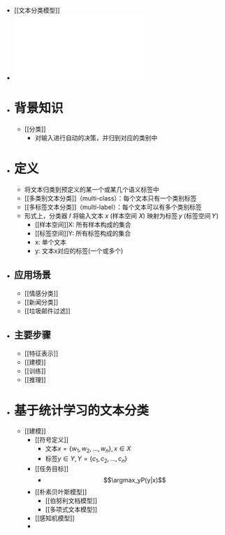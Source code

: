 - [[文本分类模型]]
- ![Lecture6-文本分类-part1.pdf](../assets/Lecture6-文本分类-part1_1679883309763_0.pdf)
- # 背景知识
	- [[分类]]
		- 对输入进行自动的决策，并归到对应的类别中
- # 定义
	- 将文本归类到预定义的某一个或某几个语义标签中
	- [[多类别文本分类]]（multi-class）：每个文本只有一个类别标签
	- [[多标签文本分类]]（multi-label）：每个文本可以有多个类别标签
	- 形式上，分类器 𝑓 将输入文本 𝑥 (样本空间 𝑋) 映射为标签 𝑦 (标签空间 𝑌)
		- [[样本空间]]X: 所有样本构成的集合
		- [[标签空间]]Y: 所有标签构成的集合
		- x: 单个文本
		- y: 文本x对应的标签(一个或多个)
- ## 应用场景
	- [[情感分类]]
	- [[新闻分类]]
	- [[垃圾邮件过滤]]
- ## 主要步骤
	- [[特征表示]]
	- [[建模]]
	- [[训练]]
	- [[推理]]
- # 基于统计学习的文本分类
	- [[建模]]
		- [[符号定义]]
			- 文本$x=\{w_1,w_2,...,w_n\}, x\in X$
			- 标签$y\in Y, Y=\{c_1,c_2,...,c_n\}$
		- [[任务目标]]
			- $$\argmax_yP(y|x)$$
		- [[朴素贝叶斯模型]]
			- [[伯努利文档模型]]
			- [[多项式文本模型]]
		- [[感知机模型]]
		-